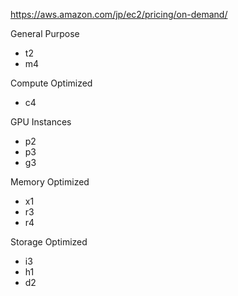 
https://aws.amazon.com/jp/ec2/pricing/on-demand/


General Purpose
- t2
- m4


Compute Optimized
- c4


GPU Instances
- p2
- p3
- g3


Memory Optimized
- x1
- r3
- r4

Storage Optimized
- i3
- h1
- d2
